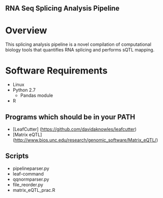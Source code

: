 ## RNA Seq Splicing Analysis Pipeline

# Overview 
This splicing analysis pipeline is a novel compilation of computational biology tools that quantifies RNA splicing and performs sQTL mapping.

# Software Requirements
* Linux
* Python 2.7
  * Pandas module
* R

## Programs which should be in your PATH
* [LeafCutter] (https://github.com/davidaknowles/leafcutter)
* [Matrix eQTL] (http://www.bios.unc.edu/research/genomic_software/Matrix_eQTL/)

## Scripts
* pipelineparser.py
* leaf-command
* qqnormparser.py
* file_reorder.py 
* matrix_eQTL_prac.R
